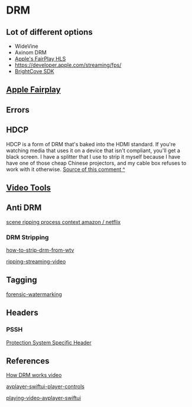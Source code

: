 # DRM

## Lot of different options

- WideVine
- Axinom DRM
- [Apple's FairPlay HLS](https://en.wikipedia.org/wiki/FairPlay)
- https://developer.apple.com/streaming/fps/
- [BrightCove SDK](https://sdks.support.brightcove.com/getting-started/native-video-playback.html)

## [Apple Fairplay](fairplay.md)

## Errors

## HDCP 

HDCP is a form of DRM that's baked into the HDMI standard. If you're watching media that uses it on a device that isn't compliant, you'll get a black screen. I have a splitter that I use to strip it myself because I have have one of those cheap Chinese projectors, and my cable box refuses to work with it otherwise.
[Source of this comment ^](https://www.reddit.com/r/Piracy/comments/d0v8cd/comment/ezgaroq/?utm_source=share&utm_medium=web2x&context=3)

## [Video Tools](apps.md#Video%20Tools)

## Anti DRM

[scene ripping process context amazon / netflix](https://torrentfreak.com/the-scene-pirates-ripping-content-from-amazon-netflix-190707/)


### DRM Stripping

[how-to-strip-drm-from-wtv](https://www.avsforum.com/threads/how-to-strip-drm-from-wtv.1514421/)

[ripping-streaming-video](https://forum.redfox.bz/threads/ripping-streaming-video.72106/)

## Tagging

[forensic-watermarking](https://help.moxion.io/article/121-forensic-watermarking)


## Headers


### PSSH


[Protection System Specific Header](https://docs.axinom.com/services/drm/technical-articles/pssh/) 



## References

[How DRM works video](https://www.youtube.com/watch?v=mn2POYEiJVE)

[avplayer-swiftui-player-controls](https://chris-mash.medium.com/avplayer-swiftui-part-2-player-controls-c28b721e7e27)

[playing-video-avplayer-swiftui](https://benoitpasquier.com/playing-video-avplayer-swiftui/)



